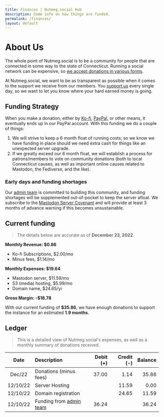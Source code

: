 ```yaml
---
title: Finances | Nutmeg.social Hub
description: Some info on how things are funded.
permalink: /finances/
layout: default
---
```

# About Us

The whole point of Nutmeg.social is to be a community for people that are connected in some way to the state of Connecticut. Running a social network can be expensive, so [we accept donations in various forms](/support).

At Nutmeg.social, we want to be as transparent as possible when it comes to the support we receive from our members. You [support us](/support) every single day, so we want to let you know where your hard earned money is going.

## Funding Strategy

When you make a donation, either by [Ko-fi](https://kofi.com/tswan), [PayPal](https://paypal.me/trevorswanson), or other means, it eventually ends up in our PayPal account. With this funding we do a couple of things:

1.  We will strive to keep a 6 month float of running costs; so we know we have funding in place should we need extra cash for things like an unexpected server upgrade.
2.  If we greatly exceed our 6 month float, we will establish a process for patrons/members to vote on community donations (both to local Connecticut causes, as well as important online causes related to Mastodon, the Fediverse, and the like).

### Early days and funding shortages

Our [admin team](/team) is committed to building this community, and funding shortages will be supplemented out-of-pocket to keep the server afloat. We subscribe to the [Mastodon Server Covenant](https://joinmastodon.org/covenant) and will provide at least 3 months of advance warning if this becomes unsustainable.

## Current funding

> The details below are accurate as of **December 23, 2022**.

**Monthly Revenue: $0.86**

- Ko-fi Subscriptions, $2.00/mo
- Minus fees, $1.14/mo

**Monthly Expenses: $19.64**

- Mastodon server, $11.59/mo
- S3 (media) hosting, $5.99/mo
- Domain name, $24.65/yr

**Gross Margin: -$18.78**

With our current funding of **$35.86**, we have enough donations to support the instance for an estimated **1.9 months**.
## Ledger

> This is a detailed view of Nutmeg.social's expenses, as well as a monthly summary of donations received.

| Date     | Description                      | Debit (+) | Credit (-) | Balance |
|:--------:|:---------------------------------|----------:|-----------:|--------:|
| Dec/22   | Donations (minus fees)           | 37.00     | 1.14       |  35.86  |
| 12/10/22 | Server Hosting                   |           | 11.59      |   0.00  |
| 12/10/22 | Domain registration              |           | 24.65      |  11.59  |
| 12/10/22 | Funding from [admin team](/team) | 36.24     |            |  36.24  |